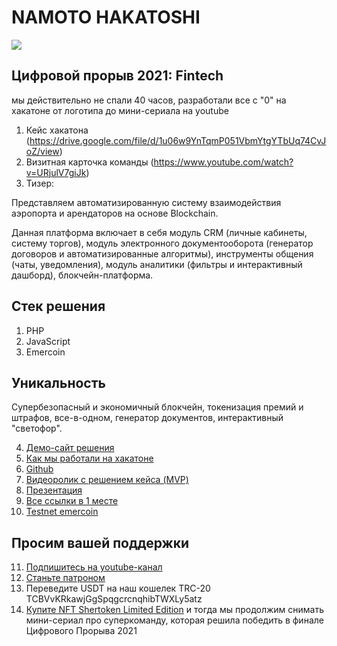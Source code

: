 
# NAMOTO HAKATOSHI

![](https://sher.gtfb.tech/storage/media/2021/09/WvBg2gxbpJjnSGO1JfVsIKhHY8gOaQ9XNCCq1nIE.jpg)


## Цифровой прорыв 2021: Fintech


мы действительно не спали 40 часов, разработали все с "0" на хакатоне от логотипа до мини-сериала на youtube

1. Кейс хакатона
 (https://drive.google.com/file/d/1u06w9YnTqmP051VbmYtgYTbUq74CvJoZ/view)
 2. Визитная карточка команды
 (https://www.youtube.com/watch?v=URjulV7giJk)
 3. Тизер:

Представляем автоматизированную систему взаимодействия аэропорта и арендаторов на основе Blockchain.

Данная платформа включает в себя модуль CRM (личные кабинеты, систему торгов), модуль электронного документооборота (генератор договоров и автоматизированные алгоритмы), инструменты общения (чаты, уведомления), модуль аналитики (фильтры и интерактивный дашборд), блокчейн-платформа.

## Стек решения
1. PHP
2. JavaScript
3. Emercoin

## Уникальность

Супербезопасный и экономичный блокчейн, токенизация премий и штрафов, все-в-одном, генератор документов, интерактивный "светофор".


4. [Демо-сайт решения](https://sheremet.gtfb.tech/)
 5. [Как мы работали на хакатоне](https://www.youtube.com/watch?v=SVPnLOfucjU)
 6. [Github](https://github.com/hakatosi/namoto)
 7. [Видеоролик с решением кейса (MVP)](https://www.youtube.com/watch?v=mKDul6X056w)
 8. [Презентация](https://docs.google.com/presentation/d/e/2PACX-1vTdVeP7q6yNP_D-WELsLzuyovA2128q9Q4iBFgcyTwhLPT7Ps0OID26Vh_KVtm8LF00kMU_sBeKq-La/pub?start=false&loop=false&delayms=3000)
 9. [Все ссылки в 1 месте](https://sher.gtfb.tech/link)
 10. [Testnet emercoin](https://testnet.emercoin.com/nvs)

## Просим вашей поддержки
11. [Подпишитесь на youtube-канал](https://www.youtube.com/channel/UCRl4sVWv9syHt-vPIWTclyw)
12. [Станьте патроном](https://www.patreon.com/namotohackatosi)
13. Переведите USDT на наш кошелек TRC-20 TCBVvKRkawjGgSpqgcrcnqhibTWXLy5atz
14. [Купите NFT Shertoken Limited Edition](https://opensea.io/assets/matic/0x2953399124f0cbb46d2cbacd8a89cf0599974963/89030521400475771202092278272834531495099024783958113967961244390934987145217/) и тогда мы продолжим снимать мини-сериал про суперкоманду, которая решила победить в финале Цифрового Прорыва 2021
